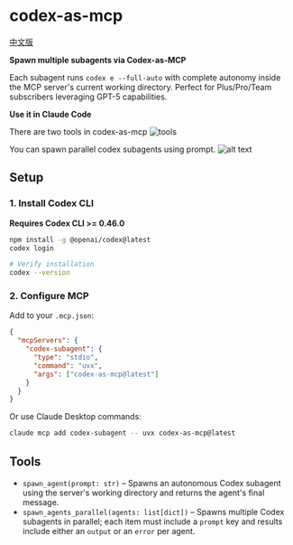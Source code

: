 # codex-as-mcp

[中文版](./README.zh-CN.md)

**Spawn multiple subagents via Codex-as-MCP**

Each subagent runs `codex e --full-auto` with complete autonomy inside the MCP server's current working directory. Perfect for Plus/Pro/Team subscribers leveraging GPT-5 capabilities.

**Use it in Claude Code**

There are two tools in codex-as-mcp
![tools](assets/tools.png)

You can spawn parallel codex subagents using prompt.
![alt text](assets/claude.png)

## Setup

### 1. Install Codex CLI

**Requires Codex CLI >= 0.46.0**

```bash
npm install -g @openai/codex@latest
codex login

# Verify installation
codex --version
```

### 2. Configure MCP

Add to your `.mcp.json`:
```json
{
  "mcpServers": {
    "codex-subagent": {
      "type": "stdio",
      "command": "uvx",
      "args": ["codex-as-mcp@latest"]
    }
  }
}
```

Or use Claude Desktop commands:
```bash
claude mcp add codex-subagent -- uvx codex-as-mcp@latest
```

## Tools

- `spawn_agent(prompt: str)` – Spawns an autonomous Codex subagent using the server's working directory and returns the agent's final message.
- `spawn_agents_parallel(agents: list[dict])` – Spawns multiple Codex subagents in parallel; each item must include a `prompt` key and results include either an `output` or an `error` per agent.
